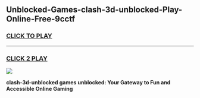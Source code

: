 
## Unblocked-Games-clash-3d-unblocked-Play-Online-Free-9cctf
<h3>
<a href="https://premium76.site?title=clash-3d-unblocked&ref=26A">CLICK TO PLAY</a></h3>
<hr>

<h3>
<a href="https://premium76.site?title=clash-3d-unblocked&ref=26A">CLICK 2 PLAY</a>
  
</h3>

<a href="https://premium76.site?title=clash-3d-unblocked&ref=26A"><img src="https://clearcache.store/games.png"></a>


**clash-3d-unblocked games unblocked: Your Gateway to Fun and Accessible Online Gaming**
